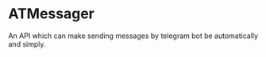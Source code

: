 ATMessager
===

An API which can make sending messages by telegram bot be automatically and simply.

